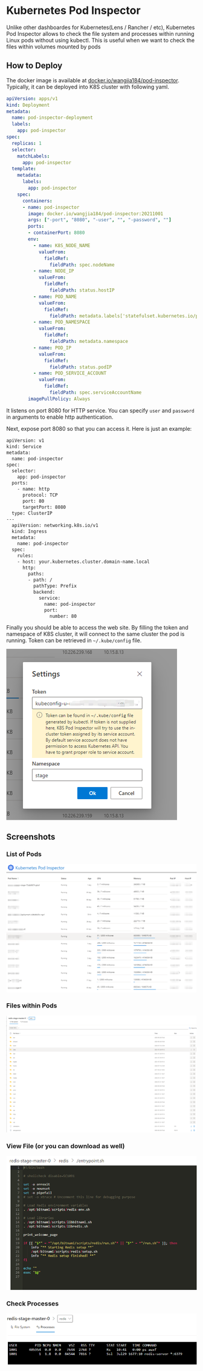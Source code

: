 # Kubernetes Pod Inspector

Unlike other dashboardes for Kubernetes(Lens / Rancher / etc), Kubernetes Pod Inspector allows to check the file system and processes within running Linux pods without using kubectl. 
This is useful when we want to check the files within volumes mounted by pods


## How to Deploy


The docker image is available at [docker.io/wangjia184/pod-inspector](https://hub.docker.com/repository/docker/wangjia184/pod-inspector). 
Typically, it can be deployed into K8S cluster with following yaml.

```yaml
apiVersion: apps/v1
kind: Deployment
metadata:
  name: pod-inspector-deployment
  labels:
    app: pod-inspector
spec:
  replicas: 1
  selector:
    matchLabels:
      app: pod-inspector
  template:
    metadata:
      labels:
        app: pod-inspector
    spec:
      containers:
      - name: pod-inspector
        image: docker.io/wangjia184/pod-inspector:20211001
        args: ["-port", "8080", "-user", "", "-password", ""]
        ports:
        - containerPort: 8080 
        env:
          - name: K8S_NODE_NAME
            valueFrom:
              fieldRef:
                fieldPath: spec.nodeName
          - name: NODE_IP
            valueFrom:
              fieldRef:
                fieldPath: status.hostIP
          - name: POD_NAME
            valueFrom:
              fieldRef:
                fieldPath: metadata.labels['statefulset.kubernetes.io/pod-name']
          - name: POD_NAMESPACE
            valueFrom:
              fieldRef:
                fieldPath: metadata.namespace
          - name: POD_IP
            valueFrom:
              fieldRef:
                fieldPath: status.podIP
          - name: POD_SERVICE_ACCOUNT
            valueFrom:
              fieldRef:
                fieldPath: spec.serviceAccountName
        imagePullPolicy: Always
```

It listens on port 8080 for HTTP service. You can specify `user` and `password` in arguments to enable http authentication.

Next, expose port 8080 so that you can access it. Here is just an example:

```
apiVersion: v1
kind: Service
metadata:
  name: pod-inspector
spec:
  selector:
    app: pod-inspector
  ports:
    - name: http
      protocol: TCP
      port: 80
      targetPort: 8080
  type: ClusterIP
---
  apiVersion: networking.k8s.io/v1
  kind: Ingress
  metadata:
    name: pod-inspector
  spec:
    rules:
    - host: your.kubernetes.cluster.domain-name.local
      http:
        paths:
        - path: /
          pathType: Prefix
          backend:
            service:
              name: pod-inspector
              port:
                number: 80

```

Finally you should be able to access the web site. By filling the token and namespace of K8S cluster, it will connect to the same cluster the pod is running.  Token can be retrieved in `~/.kube/config` file.

![](0.png)

## Screenshots


### List of Pods
![List of Pods](1.png)

### Files within Pods
![Files within Pods](2.png)

### View File (or you can download as well)
![](3.png)

### Check Processes
![](4.png)

